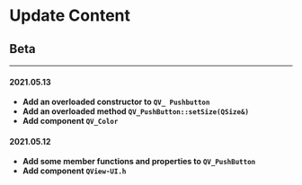 # Update Content

## Beta

---

#### 2021.05.13

- **Add an overloaded constructor to `QV_ Pushbutton`**
- **Add an overloaded method `QV_PushButton::setSize(QSize&)`**
- **Add component `QV_Color`**

#### 2021.05.12

- **Add some member functions and properties to `QV_PushButton`**
- **Add component `QView-UI.h`**
